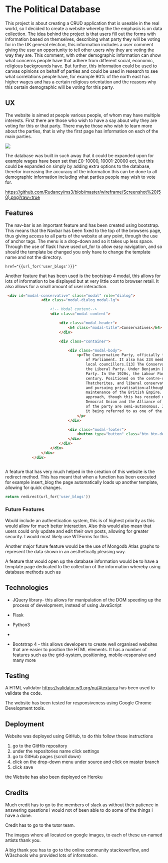 # The Political Database

This project is about creating a CRUD application that is useable in the real world, so I decided to create a website whereby the the emphasis is on data collection. The idea behind the project is that users fill out the forms with information based on themselves, describing what party they will be voting for in the UK general election, this information includes a user comment giving the user an opportunity to tell other users why they are voting the way they are. This comment, with other demographic information can show what concerns people have that adhere from different social, economic, religious backgrounds have. But further, this information could be used to canvas opinions on behalf of parties  and could be used in research to see what correlations people have, for example 90% of the north east has higher wages and has a certain religious orientation and the reasons why this certain demographic will be voting for this party.

## UX

The website is aimed at people various  people, of whom may have multiple interests. First there are those who wish to have a say about why they are voting for this or that party. There maybe those who wish to learn more about the parties, that is why the first page has information on each of the main parties. 

![](Rudancy\ms3\wireframes\.png)

The database was built in such away that it could be expanded upon for example wages have been set that £0-10000, 10001-20000 ect, but this could be expanded on simply by adding extra options to the database, therefor increasing the accuracy of the information this can be done to all demographic information including what parties people may wish to vote for. 



https://github.com/Rudancy/ms3/blob/master/wireframe/Screenshot%20(50).png?raw=true







## Features

The nav-bar is an important feature and has been created using bootstrap. This means that the Navbar has been fixed to the top of the browsers page, thus giving access to all parts of the website at any point, through the use of anchor tags. The menu is a drop-down and so it takes up less space. Through the use of flask I have used url_for to allow easy navigation, and so should the template be changed you only have to change the template name and not the directory.

```
href="{{url_for('user_blogs')}}"
```

Another feature that has been used is the bootstrap 4 modal, this allows for lots of information to be displayed but at very little cost to browser retail. It also allows for a small amount of user interaction.

```html
 <div id="modal-conservative" class="modal" role="dialog">
                <div class="modal-dialog modal-lg">

                    <!-- Modal content-->
                    <div class="modal-content">

                        <div class="modal-header">
                            <h4 class="modal-title">Conservatives</h4>
                        </div>

                        <div class="container">

                            <div class="modal-body">
                                <p>The Conservative Party, officially the Conservative and Unionist Party, is a centre-right political party in the United Kingdom. The governing party since 2010, it is the largest in the House of Commons, with 288 Members
                                    of Parliament. It also has 234 members of the House of Lords, 4 members of the European Parliament, 31 Members of the Scottish Parliament, 11 members of the Welsh Assembly, 8 members of the London Assembly and 7,445
                                    local councillors.[13] The Conservative Party was founded in 1834 from the Tory Party—the Conservatives' colloquial name is "Tories"—and was one of two dominant political parties in the nineteenth century, along with
                                    the Liberal Party. Under Benjamin Disraeli it played a preeminent role in politics at the height of the British Empire. In 1912, the Liberal Unionist Party merged with the party to form the Conservative and Unionist
                                    Party. In the 1920s, the Labour Party surpassed the Liberals as the Conservatives' main rivals. Conservative Prime Ministers — notably Winston Churchill and Margaret Thatcher — led governments for 57 years of the twentieth
                                    century. Positioned on the centre-right to right of British politics, the Conservative Party is ideologically conservative. Different factions have dominated the party at different times, including one nation conservatives,
                                    Thatcherites, and liberal conservatives, while its views and policies have changed throughout its history. The party has generally adopted liberal economic policies—favouring free market economics, limiting state regulation,
                                    and pursuing privatisation—although in the past has also supported protectionism. The party is British unionist, opposing both Irish reunification and Welsh and Scottish independence, and historically supported the
                                    maintenance of the British Empire. The party includes those with differing views on the European Union, with Eurosceptic and pro-European wings. On social policy, it has historically taken a more socially conservative
                                    approach, though this has receded over recent decades. In foreign policy, it favours a strong military capability, being supportive of British participation in NATO. The Conservatives are a member of the International
                                    Democrat Union and the Alliance of Conservatives and Reformists in Europe, and sit with the European Conservatives and Reformists (ECR) parliamentary group. The Scottish, Welsh, Northern Irish and Gibraltarian branches
                                    of the party are semi-autonomous. Its support base consists primarily of middle-class voters, especially in rural areas of England, and its domination of British politics throughout the twentieth century has led to
                                    it being referred to as one of the most successful political parties in the Western world.[14][15][16]
                                </p>
                            </div>

                            <div class="modal-footer">
                                <button type="button" class="btn btn-default" data-dismiss="modal">Close</button>
                            </div>
                        </div>
                    </div>
                </div>
            </div>



```

A feature that has very much helped in the creation of this website is the redirect method. This has meant that when a function has been executed for example insert_blog the page automatically loads up another template, allowing for quick changes. 

```python
return redirect(url_for('user_blogs'))
```

 

### Future Features

Would include an authentication system, this is of highest priority as this would allow for much better interaction. Also this would also mean that users could only update and edit their own posts, allowing for greater security. I would most likely use WTForms for this.

Another major future feature would be the use of Mongodb Atlas graphs to represent the data shown in an aesthetically pleasing way.

A feature that would open up the database information would be to have a template page dedicated to the collection of the information whereby using database methods such as

## Technologies

-  JQuery  library- this allows for manipulation of the DOM speeding up the process of development, instead of using JavaScript 

- Flask

- Python3

- 

- Bootstrap 4 - this allows developers to create well organised websites that are easier to position the HTML elements. It has a number of features such as the grid-system, positioning, mobile-responsive and many more

     

## Testing

A HTML validator https://validator.w3.org/nu/#textarea has been used to validate the code.

The website has been tested for responsiveness using Google Chrome Development tools. 



## Deployment

Website was deployed using GitHub, to do this follow these instructions

1.  go to the GitHib repository  
2. under the repositories name click settings
3. go to GitHub pages (scroll down)
4. click on the drop-down menu under source and click on master branch
5. click save

the Website has also been deployed on Heroku

## Credits

Much credit has to go to the members of slack as without their patience in answering questions i would not of been able to do some of the things i have a done.

Credit has to go to the tutor team.

The images where all located on google images, to each of these un-named artists thank you.

A big thank you has to go to the online community stackoverflow, and W3schools who provided lots of information.





